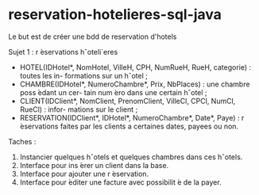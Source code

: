 # reservation-hotelieres-sql-java

Le but est de créer une bdd de reservation d'hotels 

Sujet 1 : r ́eservations hˆoteli`eres
- HOTEL(IDHotel*, NomHotel, VilleH, CPH, NumRueH, RueH, categorie) : toutes les in-
formations sur un hˆotel ;
- CHAMBRE(IDHotel*, NumeroChambre*, Prix, NbPlaces) : une chambre poss ́edant un cer-
tain num ́ero dans une certain hˆotel ;
- CLIENT(IDClient*, NomClient, PrenomClient, VilleCl, CPCl, NumCl, RueCl) : infor-
mations sur le client ;
- RESERVATION(IDClient*, IDHotel*, NumeroChambre*, Date*, Paye) : r ́eservations faites
par les clients a certaines dates, payees ou non.

Taches : 
1. Instancier quelques hˆotels et quelques chambres dans ces hˆotels.
2. Interface pour ins ́erer un client dans la base.
3. Interface pour ajouter une r ́eservation.
4. Interface pour  ́editer une facture avec possibilit ́e de la payer.
